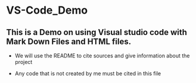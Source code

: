# VS-Code_Demo

## This is a Demo on using Visual studio code with Mark Down Files and HTML files.


- We will use the README to cite sources and give information about the project 

- Any code that is not created by me must be cited in this file 
